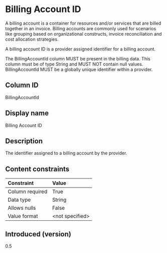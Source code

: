 # Billing Account ID

A billing account is a container for resources and/or services that are billed together in an invoice. Billing accounts are commonly used for scenarios like grouping based on organizational constructs, invoice reconciliation and cost allocation strategies.

A billing account ID is a provider assigned identifier for a billing account.

The BillingAccountId column MUST be present in the billing data. This column must be of type String and MUST NOT contain null values. BillingAccountId MUST be a globally unique identifier within a provider.

## Column ID

BillingAccountId

## Display name

Billing Account ID

## Description

The identifier assigned to a billing account by the provider.

## Content constraints

|    Constraint   |      Value      |
|:----------------|:----------------|
| Column required | True            |
| Data type       | String          |
| Allows nulls    | False            |
| Value format    | \<not specified> |

## Introduced (version)

0.5
